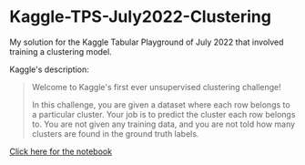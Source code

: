 # Kaggle-TPS-July2022-Clustering
My solution for the Kaggle Tabular Playground of July 2022 that involved training a clustering model.

Kaggle's description:

> Welcome to Kaggle's first ever unsupervised clustering challenge!
> 
> In this challenge, you are given a dataset where each row belongs to a particular cluster. Your job is to predict the cluster each row belongs to. You are not given any training data, and you are not told how many clusters are found in the ground truth labels.

[Click here for the notebook](tps-jul22-vbgm.ipynb)
